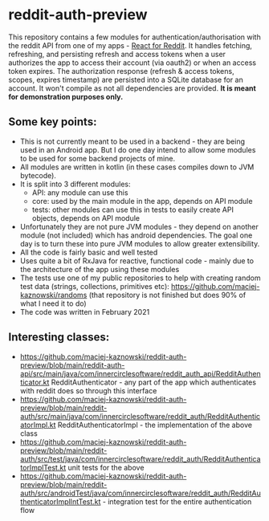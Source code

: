 # reddit-auth-preview
This repository contains a few modules for authentication/authorisation with the reddit API from one of my apps - [React for Reddit](https://play.google.com/store/apps/details?id=com.innercirclesoftware.reddit&hl=en&gl=US). It handles fetching, refreshing, and persisting refresh and access tokens when a user authorizes the app to access their account (via oauth2) or when an access token expires. The authorization response (refresh & access tokens, scopes, expires timestamp) are persisted into a SQLite database for an account. It won't compile as not all dependencies are provided. **It is meant for demonstration purposes only.**


## Some key points:

- This is not currently meant to be used in a backend - they are being used in an Android app. But I do one day intend to allow some modules to be used for some backend projects of mine.
- All modules are written in kotlin (in these cases compiles down to JVM bytecode). 
- It is split into 3 different modules:
  - API: any module can use this
  - core: used by the main module in the app, depends on API module
  - tests: other modules can use this in tests to easily create API objects, depends on API module
- Unfortunately they are not pure JVM modules - they depend on another module (not included) which has android dependencies. The goal one day is to turn these into pure JVM modules to allow greater extensibility.
- All the code is fairly basic and well tested
- Uses quite a bit of RxJava for reactive, functional code - mainly due to the architecture of the app using these modules
- The tests use one of my public repositories to help with creating random test data (strings, collections, primitives etc): https://github.com/maciej-kaznowski/randoms (that repository is not finished but does 90% of what I need it to do)
- The code was written in February 2021


## Interesting classes:
- https://github.com/maciej-kaznowski/reddit-auth-preview/blob/main/reddit-auth-api/src/main/java/com/innercirclesoftware/reddit_auth_api/RedditAuthenticator.kt RedditAuthenticator - any part of the app which authenticates with reddit does so through this interface
- https://github.com/maciej-kaznowski/reddit-auth-preview/blob/main/reddit-auth/src/main/java/com/innercirclesoftware/reddit_auth/RedditAuthenticatorImpl.kt RedditAuthenticatorImpl - the implementation of the above class
- https://github.com/maciej-kaznowski/reddit-auth-preview/blob/main/reddit-auth/src/test/java/com/innercirclesoftware/reddit_auth/RedditAuthenticatorImplTest.kt unit tests for the above
- https://github.com/maciej-kaznowski/reddit-auth-preview/blob/main/reddit-auth/src/androidTest/java/com/innercirclesoftware/reddit_auth/RedditAuthenticatorImplIntTest.kt - integration test for the entire authentication flow
